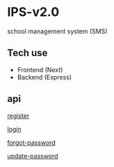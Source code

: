 # IPS-v2.0
school management system (SMS)

## Tech use
- Frontend (Next)
- Backend (Express)

## api
[register](http://localhost:3002/api/register)

[login](http://localhost:3002/api/login)

[forgot-password](http://localhost:3002/api/forgot-password)

[update-password](http://localhost:3002/api/update-password)
